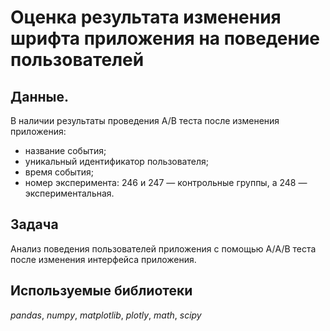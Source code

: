 # Оценка результата изменения шрифта приложения на поведение пользователей


## Данные.

В наличии результаты проведения А/B теста после изменения приложения:

- название события;
- уникальный идентификатор пользователя;
- время события;
- номер эксперимента: 246 и 247 — контрольные группы, а 248 — экспериментальная.

## Задача

Анализ поведения пользователей приложения с помощью A/А/B теста после изменения интерфейса приложения. 

## Используемые библиотеки
*pandas*, *numpy*, *matplotlib*, *plotly*, *math*, *scipy* 

